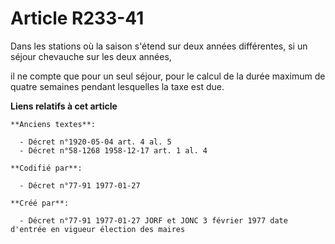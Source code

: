 # Article R233-41

Dans les stations où la saison s'étend sur deux années différentes, si un séjour chevauche sur les deux années,

il ne compte que pour un seul séjour, pour le calcul de la durée maximum de quatre semaines pendant lesquelles la taxe est
due.

**Liens relatifs à cet article**

	**Anciens textes**:

	  - Décret n°1920-05-04 art. 4 al. 5
	  - Décret n°58-1268 1958-12-17 art. 1 al. 4

	**Codifié par**:

	  - Décret n°77-91 1977-01-27

	**Créé par**:

	  - Décret n°77-91 1977-01-27 JORF et JONC 3 février 1977 date d'entrée en vigueur élection des maires
